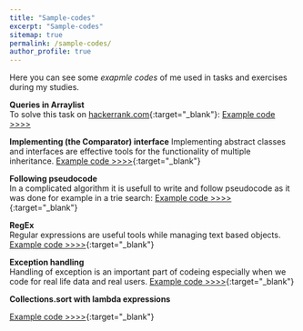 ```yaml
---
title: "Sample-codes"
excerpt: "Sample-codes"
sitemap: true
permalink: /sample-codes/
author_profile: true
---
```

Here you can see some *exapmle codes* of me used in tasks and exercises during my studies.

**Queries in Arraylist**<br>
To solve this task on [hackerrank.com](https://www.hackerrank.com/challenges/java-arraylist){:target="_blank"}:
 [Example code >>>>](https://pbesze.github.io/sample-codes/queries-in-arraylist.md)
	

	
**Implementing (the Comparator) interface**
Implementing abstract classes and interfaces are effective tools for the functionality of multiple inheritance.
[Example code >>>>](https://pbesze.github.io/sample-codes/implements-comparator){:target="_blank"}
  <br>
	

**Following pseudocode** <br>
In a complicated algorithm it is usefull to write and follow pseudocode as it was done for example in a trie search:
 [Example code >>>>](https://pbesze.github.io/sample-codes/following-pseudocode.md){:target="_blank"}

**RegEx** <br>
Regular expressions are useful tools while managing text based objects.
 [Example code >>>>](https://pbesze.github.io/sample-codes/regex.md){:target="_blank"}
 
**Exception handling** <br>
Handling of exception is an important part of codeing especially when we code for real life data and  real users.
 [Example code >>>>](https://pbesze.github.io/sample-codes/exception-handling.md){:target="_blank"}
	

 **Collections.sort with lambda expressions**<br>
 
  [Example code >>>>](https://pbesze.github.io/sample-codes/sort-with-lambda-expressions.md){:target="_blank"}

	


